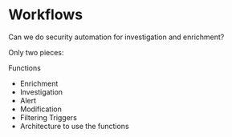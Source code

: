 # Workflows

Can we do security automation for investigation and enrichment?

Only two pieces:

Functions
- Enrichment
- Investigation
- Alert
- Modification
- Filtering
Triggers
- Architecture to use the functions

